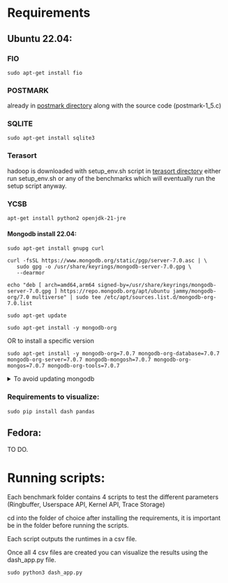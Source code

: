 # Requirements
##     Ubuntu 22.04:

### FIO
```
sudo apt-get install fio
```
### POSTMARK
already in [postmark directory](postmark_tests/postmark/) along with the source code (postmark-1_5.c)

### SQLITE
```
sudo apt-get install sqlite3
```

### Terasort
hadoop is downloaded with setup_env.sh script in [terasort directory](terasort_tests/terasort_datadir)
either run setup_env.sh or any of the benchmarks which will eventually run the setup script anyway.

### YCSB
```
apt-get install python2 openjdk-21-jre
```
#### Mongodb install 22.04:

```
sudo apt-get install gnupg curl
```
```
curl -fsSL https://www.mongodb.org/static/pgp/server-7.0.asc | \
   sudo gpg -o /usr/share/keyrings/mongodb-server-7.0.gpg \
   --dearmor
```
```
echo "deb [ arch=amd64,arm64 signed-by=/usr/share/keyrings/mongodb-server-7.0.gpg ] https://repo.mongodb.org/apt/ubuntu jammy/mongodb-org/7.0 multiverse" | sudo tee /etc/apt/sources.list.d/mongodb-org-7.0.list 
```
```
sudo apt-get update
```
```
sudo apt-get install -y mongodb-org
```
OR to install a specific version

```
sudo apt-get install -y mongodb-org=7.0.7 mongodb-org-database=7.0.7 mongodb-org-server=7.0.7 mongodb-mongosh=7.0.7 mongodb-org-mongos=7.0.7 mongodb-org-tools=7.0.7
```
<details>
  <summary>To avoid updating mongodb </summary>
    echo "mongodb-org hold" | sudo dpkg --set-selections
    echo "mongodb-org-database hold" | sudo dpkg --set-selections
    echo "mongodb-org-server hold" | sudo dpkg --set-selections
    echo "mongodb-mongosh hold" | sudo dpkg --set-selections
    echo "mongodb-org-mongos hold" | sudo dpkg --set-selections
    echo "mongodb-org-tools hold" | sudo dpkg --set-selections
</details>

### Requirements to visualize:

```
sudo pip install dash pandas
```

## Fedora:

TO DO.

# Running scripts:

Each benchmark folder contains 4 scripts to test the different parameters (Ringbuffer, Userspace API, Kernel API, Trace Storage)

cd into the folder of choice after installing the requirements, it is important be in the folder before running the scripts.

Each script outputs the runtimes in a csv file.

Once all 4 csv files are created you can visualize the results using the dash_app.py file.

```
sudo python3 dash_app.py
```
